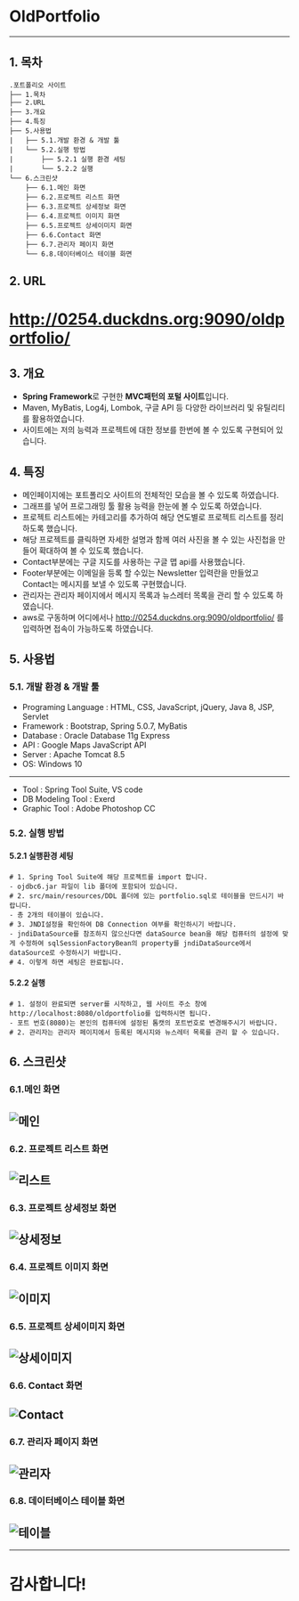 # OldPortfolio

--------------
## 1. 목차
```
.포트폴리오 사이트
├── 1.목차
├── 2.URL
├── 3.개요
├── 4.특징
├── 5.사용법
|   ├── 5.1.개발 환경 & 개발 툴
|   └── 5.2.실행 방법
|       ├── 5.2.1 실행 환경 세팅
|       └── 5.2.2 실행
└── 6.스크린샷
    ├── 6.1.메인 화면
    ├── 6.2.프로젝트 리스트 화면
    ├── 6.3.프로젝트 상세정보 화면
    ├── 6.4.프로젝트 이미지 화면
    ├── 6.5.프로젝트 상세이미지 화면
    ├── 6.6.Contact 화면
    ├── 6.7.관리자 페이지 화면
    └── 6.8.데이터베이스 테이블 화면
```

## 2. URL 
# http://0254.duckdns.org:9090/oldportfolio/



## 3. 개요
 - **Spring Framework**로 구현한 **MVC패턴의 포털 사이트**입니다. 
 - Maven, MyBatis, Log4j, Lombok, 구글 API 등 다양한 라이브러리 및 유틸리티를 활용하였습니다. 
 - 사이트에는 저의 능력과 프로젝트에 대한 정보를 한번에 볼 수 있도록 구현되어 있습니다.
 
 
 
## 4. 특징
- 메인페이지에는 포트폴리오 사이트의 전체적인 모습을 볼 수 있도록 하였습니다.
- 그래프를 넣어 프로그래밍 툴 활용 능력을 한눈에 볼 수 있도록 하였습니다.
- 프로젝트 리스트에는 카테고리를 추가하여 해당 연도별로 프로젝트 리스트를 정리하도록 했습니다.
- 해당 프로젝트를 클릭하면 자세한 설명과 함께 여러 사진을 볼 수 있는 사진첩을 만들어 확대하여 볼 수 있도록 했습니다.
- Contact부분에는 구글 지도를 사용하는 구글 맵 api를 사용했습니다.
- Footer부분에는 이메일을 등록 할 수있는 Newsletter 입력란을 만들었고 Contact는 메시지를 보낼 수 있도록 구현했습니다.
- 관리자는 관리자 페이지에서 메시지 목록과 뉴스레터 목록을 관리 할 수 있도록 하였습니다.
- aws로 구동하며 어디에서나 http://0254.duckdns.org:9090/oldportfolio/ 를 입력하면 접속이 가능하도록 하였습니다.



## 5. 사용법
### 5.1. 개발 환경 & 개발 툴
- Programing Language : HTML, CSS, JavaScript, jQuery, Java 8, JSP, Servlet
- Framework : Bootstrap, Spring 5.0.7, MyBatis
- Database : Oracle Database 11g Express
- API : Google Maps JavaScript API
- Server : Apache Tomcat 8.5
- OS: Windows 10 
-----------------------------------------------------------------------------
- Tool : Spring Tool Suite, VS code
- DB Modeling Tool : Exerd
- Graphic Tool : Adobe Photoshop CC


### 5.2. 실행 방법
#### 5.2.1 실행환경 세팅
```
# 1. Spring Tool Suite에 해당 프로젝트를 import 합니다.
- ojdbc6.jar 파일이 lib 폴더에 포함되어 있습니다. 
# 2. src/main/resources/DDL 폴더에 있는 portfolio.sql로 테이블을 만드시기 바랍니다. 
- 총 2개의 테이블이 있습니다.
# 3. JNDI설정을 확인하여 DB Connection 여부를 확인하시기 바랍니다.
- jndiDataSource를 참조하지 않으신다면 dataSource bean을 해당 컴퓨터의 설정에 맞게 수정하여 sqlSessionFactoryBean의 property를 jndiDataSource에서 dataSource로 수정하시기 바랍니다.
# 4. 이렇게 하면 세팅은 완료됩니다.
```
#### 5.2.2 실행
```
# 1. 설정이 완료되면 server를 시작하고, 웹 사이트 주소 창에 http://localhost:8080/oldportfolio를 입력하시면 됩니다. 
- 포트 번호(8080)는 본인의 컴퓨터에 설정된 톰캣의 포트번호로 변경해주시기 바랍니다. 
# 2. 관리자는 관리자 페이지에서 등록된 메시지와 뉴스레터 목록를 관리 할 수 있습니다.
```


## 6. 스크린샷

### 6.1.메인 화면
 ![메인](./screenshot/pf0.PNG)
 -------------

### 6.2. 프로젝트 리스트 화면
 ![리스트](./screenshot/pf3.PNG)
 -------------
 
 ### 6.3. 프로젝트 상세정보 화면
 ![상세정보](./screenshot/pf7.PNG)
 -------------
  
 ### 6.4. 프로젝트 이미지 화면
 ![이미지](./screenshot/pf8.PNG)
 -------------
  
 ### 6.5. 프로젝트 상세이미지 화면
 ![상세이미지](./screenshot/pf9.PNG)
 -------------
  
 ### 6.6. Contact 화면
 ![Contact](./screenshot/pf10.PNG)
 -------------
  
 ### 6.7. 관리자 페이지 화면
 ![관리자](./screenshot/pf12.PNG)
 -------------
  
 ### 6.8. 데이터베이스 테이블 화면
 ![테이블](./screenshot/pf13.PNG)
 -------------

------------------------------------------------------------------------------
# 감사합니다!

